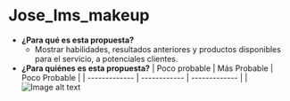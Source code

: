 # Jose_Ims_makeup
* **¿Para qué es esta propuesta?**
  * Mostrar habilidades, resultados anteriores y productos disponibles para el servicio, a potenciales clientes.
* **¿Para quiénes es esta propuesta?**
  | Poco probable | Más Probable | Poco Probable |
  | ------------- | ------------ | ------------- |
  |![Image alt text](/path/to/img.jpg)
